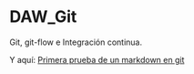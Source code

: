 # DAW_Git
Git, git-flow e Integración continua.

Y aquí: [Primera prueba de un markdown en git](/Prueba.md)
